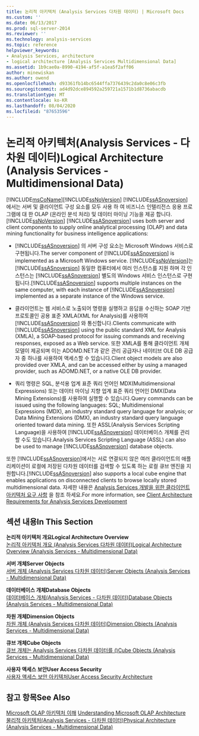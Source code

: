 ```yaml
---
title: 논리적 아키텍처 (Analysis Services 다차원 데이터) | Microsoft Docs
ms.custom: ''
ms.date: 06/13/2017
ms.prod: sql-server-2014
ms.reviewer: ''
ms.technology: analysis-services
ms.topic: reference
helpviewer_keywords:
- Analysis Services, architecture
- logical architecture [Analysis Services Multidimensional Data]
ms.assetid: 1b9cae0a-8990-4194-af5f-a1ea5f2aff06
author: minewiskan
ms.author: owend
ms.openlocfilehash: d93361fb14bc6544ffa7376439c2da0c8e06c3fb
ms.sourcegitcommit: ad4d92dce894592a259721a1571b1d8736abacdb
ms.translationtype: MT
ms.contentlocale: ko-KR
ms.lasthandoff: 08/04/2020
ms.locfileid: "87653596"
---
```

# <a name="logical-architecture-analysis-services---multidimensional-data"></a><span data-ttu-id="da3b7-102">논리적 아키텍처(Analysis Services - 다차원 데이터)</span><span class="sxs-lookup"><span data-stu-id="da3b7-102">Logical Architecture (Analysis Services - Multidimensional Data)</span></span>
  [!INCLUDE[msCoName](../../../includes/msconame-md.md)]<span data-ttu-id="da3b7-103">[!INCLUDE[ssNoVersion](../../../includes/ssnoversion-md.md)] [!INCLUDE[ssASnoversion](../../../includes/ssasnoversion-md.md)] 에서는 서버 및 클라이언트 구성 요소를 모두 사용 하 여 비즈니스 인텔리전스 응용 프로그램에 대 한 OLAP (온라인 분석 처리) 및 데이터 마이닝 기능을 제공 합니다.</span><span class="sxs-lookup"><span data-stu-id="da3b7-103">[!INCLUDE[ssNoVersion](../../../includes/ssnoversion-md.md)] [!INCLUDE[ssASnoversion](../../../includes/ssasnoversion-md.md)] uses both server and client components to supply online analytical processing (OLAP) and data mining functionality for business intelligence applications:</span></span>  
  
-   <span data-ttu-id="da3b7-104">[!INCLUDE[ssASnoversion](../../../includes/ssasnoversion-md.md)] 의 서버 구성 요소는 Microsoft Windows 서비스로 구현됩니다.</span><span class="sxs-lookup"><span data-stu-id="da3b7-104">The server component of [!INCLUDE[ssASnoversion](../../../includes/ssasnoversion-md.md)] is implemented as a Microsoft Windows service.</span></span> [!INCLUDE[ssNoVersion](../../../includes/ssnoversion-md.md)]<span data-ttu-id="da3b7-105">는 [!INCLUDE[ssASnoversion](../../../includes/ssasnoversion-md.md)] 동일한 컴퓨터에서 여러 인스턴스를 지원 하며 각 인스턴스는 [!INCLUDE[ssASnoversion](../../../includes/ssasnoversion-md.md)] 별도의 Windows 서비스 인스턴스로 구현 됩니다.</span><span class="sxs-lookup"><span data-stu-id="da3b7-105">[!INCLUDE[ssASnoversion](../../../includes/ssasnoversion-md.md)] supports multiple instances on the same computer, with each instance of [!INCLUDE[ssASnoversion](../../../includes/ssasnoversion-md.md)] implemented as a separate instance of the Windows service.</span></span>  
  
-   <span data-ttu-id="da3b7-106">클라이언트는 웹 서비스로 노출되어 명령을 실행하고 응답을 수신하는 SOAP 기반 프로토콜인 공용 표준 XMLA(XML for Analysis)를 사용하여 [!INCLUDE[ssASnoversion](../../../includes/ssasnoversion-md.md)] 와 통신합니다.</span><span class="sxs-lookup"><span data-stu-id="da3b7-106">Clients communicate with [!INCLUDE[ssASnoversion](../../../includes/ssasnoversion-md.md)] using the public standard XML for Analysis (XMLA), a SOAP-based protocol for issuing commands and receiving responses, exposed as a Web service.</span></span> <span data-ttu-id="da3b7-107">또한 XMLA를 통해 클라이언트 개체 모델이 제공되며 이는 ADOMD.NET과 같은 관리 공급자나 네이티브 OLE DB 공급자 중 하나를 사용하여 액세스할 수 있습니다.</span><span class="sxs-lookup"><span data-stu-id="da3b7-107">Client object models are also provided over XMLA, and can be accessed either by using a managed provider, such as ADOMD.NET, or a native OLE DB provider.</span></span>  
  
-   <span data-ttu-id="da3b7-108">쿼리 명령은 SQL, 분석용 업계 표준 쿼리 언어인 MDX(Multidimensional Expressions) 또는 데이터 마이닝 지향 업계 표준 쿼리 언어인 DMX(Data Mining Extensions)를 사용하여 실행할 수 있습니다.</span><span class="sxs-lookup"><span data-stu-id="da3b7-108">Query commands can be issued using the following languages: SQL; Multidimensional Expressions (MDX), an industry standard query language for analysis; or Data Mining Extensions (DMX), an industry standard query language oriented toward data mining.</span></span> <span data-ttu-id="da3b7-109">또한 ASSL(Analysis Services Scripting Language)을 사용하여 [!INCLUDE[ssASnoversion](../../../includes/ssasnoversion-md.md)] 데이터베이스 개체를 관리할 수도 있습니다.</span><span class="sxs-lookup"><span data-stu-id="da3b7-109">Analysis Services Scripting Language (ASSL) can also be used to manage [!INCLUDE[ssASnoversion](../../../includes/ssasnoversion-md.md)] database objects.</span></span>  
  
 <span data-ttu-id="da3b7-110">또한 [!INCLUDE[ssASnoversion](../../../includes/ssasnoversion-md.md)]에서는 서로 연결되지 않은 여러 클라이언트의 애플리케이션이 로컬에 저장된 다차원 데이터를 검색할 수 있도록 하는 로컬 큐브 엔진을 지원합니다.</span><span class="sxs-lookup"><span data-stu-id="da3b7-110">[!INCLUDE[ssASnoversion](../../../includes/ssasnoversion-md.md)] also supports a local cube engine that enables applications on disconnected clients to browse locally stored multidimensional data.</span></span> <span data-ttu-id="da3b7-111">자세한 내용은 [Analysis Services 개발을 위한 클라이언트 아키텍처 요구 사항](../olap-physical/client-architecture-requirements-for-analysis-services-development.md) 을 참조 하세요.</span><span class="sxs-lookup"><span data-stu-id="da3b7-111">For more information, see [Client Architecture Requirements for Analysis Services Development](../olap-physical/client-architecture-requirements-for-analysis-services-development.md)</span></span>  
  
## <a name="in-this-section"></a><span data-ttu-id="da3b7-112">섹션 내용</span><span class="sxs-lookup"><span data-stu-id="da3b7-112">In This Section</span></span>  
 <span data-ttu-id="da3b7-113">**논리적 아키텍처 개요**</span><span class="sxs-lookup"><span data-stu-id="da3b7-113">**Logical Architecture Overview**</span></span>  
 [<span data-ttu-id="da3b7-114">논리적 아키텍처 개요 &#40;Analysis Services 다차원 데이터&#41;</span><span class="sxs-lookup"><span data-stu-id="da3b7-114">Logical Architecture Overview &#40;Analysis Services - Multidimensional Data&#41;</span></span>](logical-architecture-overview-analysis-services-multidimensional-data.md)  
  
 <span data-ttu-id="da3b7-115">**서버 개체**</span><span class="sxs-lookup"><span data-stu-id="da3b7-115">**Server Objects**</span></span>  
 [<span data-ttu-id="da3b7-116">서버 개체 &#40;Analysis Services 다차원 데이터&#41;</span><span class="sxs-lookup"><span data-stu-id="da3b7-116">Server Objects &#40;Analysis Services - Multidimensional Data&#41;</span></span>](server-objects-analysis-services-multidimensional-data.md)  
  
 <span data-ttu-id="da3b7-117">**데이터베이스 개체**</span><span class="sxs-lookup"><span data-stu-id="da3b7-117">**Database Objects**</span></span>  
 [<span data-ttu-id="da3b7-118">데이터베이스 개체&#40;Analysis Services - 다차원 데이터&#41;</span><span class="sxs-lookup"><span data-stu-id="da3b7-118">Database Objects &#40;Analysis Services - Multidimensional Data&#41;</span></span>](database-objects-analysis-services-multidimensional-data.md)  
  
 <span data-ttu-id="da3b7-119">**차원 개체**</span><span class="sxs-lookup"><span data-stu-id="da3b7-119">**Dimension Objects**</span></span>  
 [<span data-ttu-id="da3b7-120">차원 개체 &#40;Analysis Services 다차원 데이터&#41;</span><span class="sxs-lookup"><span data-stu-id="da3b7-120">Dimension Objects &#40;Analysis Services - Multidimensional Data&#41;</span></span>](../../multidimensional-models-olap-logical-dimension-objects/dimension-objects-analysis-services-multidimensional-data.md)  
  
 <span data-ttu-id="da3b7-121">**큐브 개체**</span><span class="sxs-lookup"><span data-stu-id="da3b7-121">**Cube Objects**</span></span>  
 [<span data-ttu-id="da3b7-122">큐브 개체는 Analysis Services 다차원 데이터를 &#40;&#41;</span><span class="sxs-lookup"><span data-stu-id="da3b7-122">Cube Objects &#40;Analysis Services - Multidimensional Data&#41;</span></span>](../../multidimensional-models-olap-logical-cube-objects/cube-objects-analysis-services-multidimensional-data.md)  
  
 <span data-ttu-id="da3b7-123">**사용자 액세스 보안**</span><span class="sxs-lookup"><span data-stu-id="da3b7-123">**User Access Security**</span></span>  
 [<span data-ttu-id="da3b7-124">사용자 액세스 보안 아키텍처</span><span class="sxs-lookup"><span data-stu-id="da3b7-124">User Access Security Architecture</span></span>](understanding-microsoft-olap-logical-architecture.md)  
  
## <a name="see-also"></a><span data-ttu-id="da3b7-125">참고 항목</span><span class="sxs-lookup"><span data-stu-id="da3b7-125">See Also</span></span>  
 <span data-ttu-id="da3b7-126">[Microsoft OLAP 아키텍처 이해](../olap-physical/understanding-microsoft-olap-architecture.md) </span><span class="sxs-lookup"><span data-stu-id="da3b7-126">[Understanding Microsoft OLAP Architecture](../olap-physical/understanding-microsoft-olap-architecture.md) </span></span>  
 [<span data-ttu-id="da3b7-127">물리적 아키텍처&#40;Analysis Services - 다차원 데이터&#41;</span><span class="sxs-lookup"><span data-stu-id="da3b7-127">Physical Architecture &#40;Analysis Services - Multidimensional Data&#41;</span></span>](../olap-physical/understanding-microsoft-olap-physical-architecture.md)  
  
  
